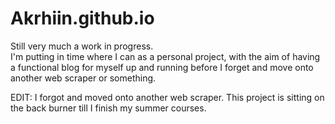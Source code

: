 # Akrhiin.github.io

Still very much a work in progress.  
I'm putting in time where I can as a personal project, with the aim of having a functional blog for myself up and running before I forget and move onto another web scraper or something.

EDIT: I forgot and moved onto another web scraper.  This project is sitting on the back burner till I finish my summer courses.
